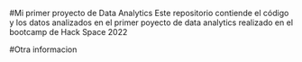 #Mi primer proyecto de Data Analytics
Este repositorio contiende el código y los datos analizados en el primer poyecto de data analytics realizado en el bootcamp de Hack Space 2022

#Otra informacion